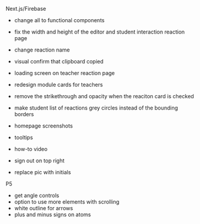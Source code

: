 Next.js/Firebase

- change all to functional components
- fix the width and height of the editor and student interaction reaction page
- change reaction name
- visual confirm that clipboard copied
- loading screen on teacher reaction page
- redesign module cards for teachers
- remove the strikethrough and opacity when the reaciton card is checked
- make student list of reactions grey circles instead of the bounding borders

- homepage screenshots
- tooltips
- how-to video
- sign out on top right
- replace pic with initials

P5

- get angle controls
- option to use more elements with scrolling
- white outline for arrows
- plus and minus signs on atoms

